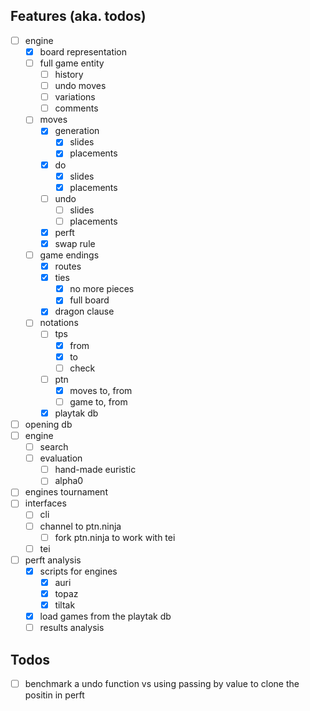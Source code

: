 ## Features (aka. todos)
- [ ] engine
  - [x] board representation
  - [ ] full game entity
    - [ ] history
    - [ ] undo moves
    - [ ] variations
    - [ ] comments
  - [ ] moves
    - [x] generation
      - [x] slides
      - [x] placements
    - [x] do
      - [x] slides
      - [x] placements
    - [ ] undo
      - [ ] slides
      - [ ] placements
    - [x] perft
    - [x] swap rule
  - [ ] game endings
    - [x] routes
    - [x] ties
      - [x] no more pieces
      - [x] full board
    - [x] dragon clause
  - [ ] notations
    - [ ] tps
      - [x] from
      - [x] to
      - [ ] check
    - [ ] ptn
      - [x] moves to, from
      - [ ] game to, from
    - [x] playtak db
- [ ] opening db
- [ ] engine
  - [ ] search
  - [ ] evaluation
    - [ ] hand-made euristic
    - [ ] alpha0
- [ ] engines tournament
- [ ] interfaces
  - [ ] cli
  - [ ] channel to ptn.ninja
    - [ ] fork ptn.ninja to work with tei
  - [ ] tei
- [ ] perft analysis
  - [x] scripts for engines
    - [x] auri
    - [x] topaz
    - [x] tiltak
  - [x] load games from the playtak db
  - [ ] results analysis

## Todos
- [ ] benchmark a undo function vs using passing by value to clone the positin in perft